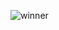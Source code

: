 ![winner](https://github.com/codersantoshadhikari/income-and-expenses/assets/122032759/b3b819ca-de5e-4078-b470-546a04bb1474)
